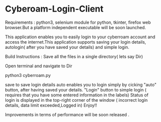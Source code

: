 # Cyberoam-Login-Client
Requirements : python3, selenium module for python, tkinter, firefox web browser.But a platform independent executable will be soon launched. 

This application enables you to easily login to your cyberroam account and access the internet.This application supports saving your login details, autologin( after you have saved your details) and simple login.

Build Instructions :
  Save all the files in a single directory( lets say Dir)
  
  Open terminal and navigate to Dir
  
  python3 cyberroam.py
  
  save to save login details
  auto enables you to login simply by cicking "auto" button, after having saved your details.
  "Login" button to simple login ( requires that you have some entered information in the labels)
  Status of login is displayed in the top-right corner of the window ( incorrect login details, data limit exceeded,Logged in)
  Enjoy!!
 
Improvements in terms of performance will be soon released . 
  
  
